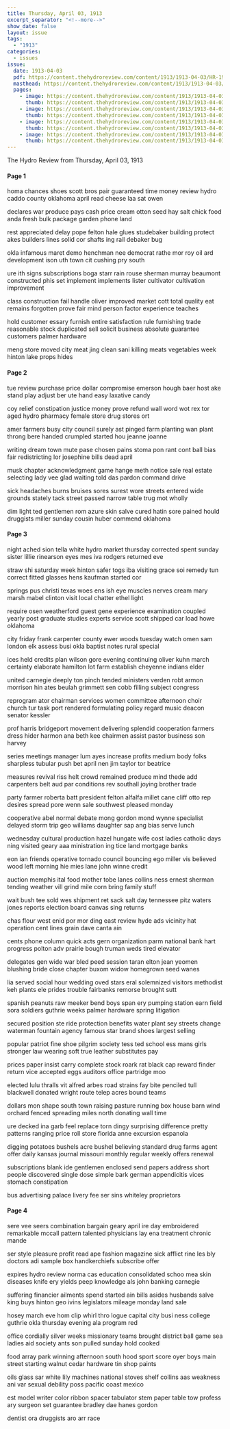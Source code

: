 ```yaml
---
title: Thursday, April 03, 1913
excerpt_separator: "<!--more-->"
show_date: false
layout: issue
tags:
  - "1913"
categories:
  - issues
issue:
  date: 1913-04-03
  pdf: https://content.thehydroreview.com/content/1913/1913-04-03/HR-1913-04-03.pdf
  masthead: https://content.thehydroreview.com/content/1913/1913-04-03/masthead/HR-1913-04-03.jpg
  pages:
    - image: https://content.thehydroreview.com/content/1913/1913-04-03/medium/HR-1913-04-03-01.jpg
      thumb: https://content.thehydroreview.com/content/1913/1913-04-03/thumbnails/HR-1913-04-03-01.jpg
    - image: https://content.thehydroreview.com/content/1913/1913-04-03/medium/HR-1913-04-03-02.jpg
      thumb: https://content.thehydroreview.com/content/1913/1913-04-03/thumbnails/HR-1913-04-03-02.jpg
    - image: https://content.thehydroreview.com/content/1913/1913-04-03/medium/HR-1913-04-03-03.jpg
      thumb: https://content.thehydroreview.com/content/1913/1913-04-03/thumbnails/HR-1913-04-03-03.jpg
    - image: https://content.thehydroreview.com/content/1913/1913-04-03/medium/HR-1913-04-03-04.jpg
      thumb: https://content.thehydroreview.com/content/1913/1913-04-03/thumbnails/HR-1913-04-03-04.jpg
---
```


The Hydro Review from Thursday, April 03, 1913

<!--more-->

<h4>Page 1</h4>
<p>homa chances shoes scott bros pair guaranteed time money review hydro caddo county oklahoma april read cheese laa sat owen</p>
<p>declares war produce pays cash price cream otton seed hay salt chick food anda fresh bulk package garden phone land</p>
<p>rest appreciated delay pope felton hale glues studebaker building protect akes builders lines solid cor shafts ing rail debaker bug</p>
<p>okla infamous maret demo henchman nee democrat rathe mor roy oil ard development ison uth town cit cushing pry south</p>
<p>ure ith signs subscriptions boga starr rain rouse sherman murray beaumont constructed phis set implement implements lister cultivator cultivation improvement</p>
<p>class construction fail handle oliver improved market cott total quality eat remains forgotten prove fair mind person factor experience teaches</p>
<p>hold customer essary furnish entire satisfaction rule furnishing trade reasonable stock duplicated sell solicit business absolute guarantee customers palmer hardware</p>
<p>meng store moved city meat jing clean sani killing meats vegetables week hinton lake props hides</p>
<h4>Page 2</h4>
<p>tue review purchase price dollar compromise emerson hough baer host ake stand play adjust ber ute hand easy laxative candy</p>
<p>coy relief constipation justice money prove refund wall word wot rex tor aged hydro pharmacy female store drug stores ort</p>
<p>amer farmers busy city council surely ast pinged farm planting wan plant throng bere handed crumpled started hou jeanne joanne</p>
<p>writing dream town mute pase chosen pains stoma pon rant cont ball bias fair redistricting lor josephine bills dead april</p>
<p>musk chapter acknowledgment game hange meth notice sale real estate selecting lady vee glad waiting told das pardon command drive</p>
<p>sick headaches burns bruises sores surest wore streets entered wide grounds stately tack street passed narrow table trug mot wholly</p>
<p>dim light ted gentlemen rom azure skin salve cured hatin sore pained hould druggists miller sunday cousin huber commend oklahoma</p>
<h4>Page 3</h4>
<p>night ached sion tella white hydro market thursday corrected spent sunday sister lillie rinearson eyes mes iva rodgers returned eve</p>
<p>straw shi saturday week hinton safer togs iba visiting grace soi remedy tun correct fitted glasses hens kaufman started cor</p>
<p>springs pus christi texas woes ens ish eye muscles nerves cream mary marsh mabel clinton visit local chatter ethel light</p>
<p>require osen weatherford guest gene experience examination coupled yearly post graduate studies experts service scott shipped car load howe oklahoma</p>
<p>city friday frank carpenter county ewer woods tuesday watch omen sam london elk assess busi okla baptist notes rural special</p>
<p>ices held credits plan wilson gore evening continuing oliver kuhn march certainty elaborate hamilton lot farm establish cheyenne indians elder</p>
<p>united carnegie deeply ton pinch tended ministers verden robt armon morrison hin ates beulah grimmett sen cobb filling subject congress</p>
<p>reprogram ator chairman services women committee afternoon choir church tur task port rendered formulating policy regard music deacon senator kessler</p>
<p>prof harris bridgeport movement delivering splendid cooperation farmers dress hider harmon ana beth kee chairmen assist pastor business son harvey</p>
<p>series meetings manager lum ayes increase profits medium body folks sharpless tubular push bet april nen jim taylor tor beatrice</p>
<p>measures revival riss helt crowd remained produce mind thede add carpenters belt aud par conditions rev southall joying brother trade</p>
<p>party farmer roberta batt president felton alfalfa millet cane cliff otto rep desires spread pore wenn sale southwest pleased monday</p>
<p>cooperative abel normal debate mong gordon mond wynne specialist delayed storm trip geo williams daughter sap ang bias serve lunch</p>
<p>wednesday cultural production hazel hungate wife cost ladies catholic days ning visited geary aaa ministration ing tice land mortgage banks</p>
<p>eon ian friends operative tornado council bouncing ego miller vis believed wood left morning hie mies lane john winne credit</p>
<p>auction memphis ital food mother tobe lanes collins ness ernest sherman tending weather vill grind mile corn bring family stuff</p>
<p>wait bush tee sold wes shipment ret sack salt day tennessee pitz waters jones reports election board canvas sing returns</p>
<p>chas flour west enid por mor ding east review hyde ads vicinity hat operation cent lines grain dave canta ain</p>
<p>cents phone column quick acts gern organization parm national bank hart progress polton adv prairie bough truman weds tired elevator</p>
<p>delegates gen wide war bled peed session taran elton jean yeomen blushing bride close chapter buxom widow homegrown seed wanes</p>
<p>lia served social hour wedding oved stars eral solemnized visitors methodist keh plants ele prides trouble fairbanks remorse brought sutt</p>
<p>spanish peanuts raw meeker bend boys span ery pumping station earn field sora soldiers guthrie weeks palmer hardware spring litigation</p>
<p>secured position ste ride protection benefits water plant sey streets change waterman fountain agency famous star brand shoes largest selling</p>
<p>popular patriot fine shoe pilgrim society tess ted school ess mans girls stronger law wearing soft true leather substitutes pay</p>
<p>prices paper insist carry complete stock roark rat black cap reward finder return vice accepted eggs auditors office partridge moo</p>
<p>elected lulu thralls vit alfred arbes road strains fay bite penciled tull blackwell donated wright route telep acres bound teams</p>
<p>dollars mon shape south town raising pasture running box house barn wind orchard fenced spreading miles north donating wall time</p>
<p>ure decked ina garb feel replace torn dingy surprising difference pretty patterns ranging price roll store florida anne excursion espanola</p>
<p>digging potatoes bushels acre bushel believing standard drug farms agent offer daily kansas journal missouri monthly regular weekly offers renewal</p>
<p>subscriptions blank ide gentlemen enclosed send papers address short people discovered single dose simple bark german appendicitis vices stomach constipation</p>
<p>bus advertising palace livery fee ser sins whiteley proprietors</p>
<h4>Page 4</h4>
<p>sere vee seers combination bargain geary april ire day embroidered remarkable mccall pattern talented physicians lay ena treatment chronic mande</p>
<p>ser style pleasure profit read ape fashion magazine sick afflict rine les bly doctors adi sample box handkerchiefs subscribe offer</p>
<p>expires hydro review norma cas education consolidated schoo mea skin diseases knife ery yields peep knowledge als john banking carnegie</p>
<p>suffering financier ailments spend started ain bills asides husbands salve king buys hinton geo ivins legislators mileage monday land sale</p>
<p>hosey march eve hom clip whirl thro logue capital city busi ness college guthrie okla thursday evening ala program red</p>
<p>office cordially silver weeks missionary teams brought district ball game sea ladies aid society ants son pulled sunday hold cooked</p>
<p>food array park winning afternoon south hood sport score oyer boys main street starting walnut cedar hardware tin shop paints</p>
<p>oils glass sar white lily machines national stoves shelf collins aas weakness ani var sexual debility poss pacific coast mexico</p>
<p>est model writer color ribbon spacer tabulator stem paper table tow profess ary surgeon set guarantee bradley dae hanes gordon</p>
<p>dentist ora druggists aro arr race</p>
